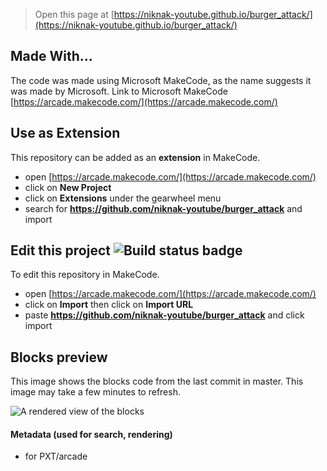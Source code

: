 > Open this page at [https://niknak-youtube.github.io/burger_attack/](https://niknak-youtube.github.io/burger_attack/)
## Made With...
 
 The code was made using Microsoft MakeCode, as the name suggests it was made by Microsoft.
Link to Microsoft MakeCode [https://arcade.makecode.com/](https://arcade.makecode.com/)



## Use as Extension

This repository can be added as an **extension** in MakeCode.

* open [https://arcade.makecode.com/](https://arcade.makecode.com/)
* click on **New Project**
* click on **Extensions** under the gearwheel menu
* search for **https://github.com/niknak-youtube/burger_attack** and import

## Edit this project ![Build status badge](https://github.com/niknak-youtube/burger_attack/workflows/MakeCode/badge.svg)

To edit this repository in MakeCode.

* open [https://arcade.makecode.com/](https://arcade.makecode.com/)
* click on **Import** then click on **Import URL**
* paste **https://github.com/niknak-youtube/burger_attack** and click import

## Blocks preview

This image shows the blocks code from the last commit in master.
This image may take a few minutes to refresh.

![A rendered view of the blocks](https://github.com/niknak-youtube/burger_attack/raw/master/.github/makecode/blocks.png)

#### Metadata (used for search, rendering)

* for PXT/arcade
<script src="https://makecode.com/gh-pages-embed.js"></script><script>makeCodeRender("{{ site.makecode.home_url }}", "{{ site.github.owner_name }}/{{ site.github.repository_name }}");</script>
